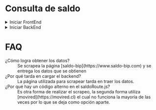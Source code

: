 # Consulta de saldo

<details>
<summary>Iniciar FrontEnd</summary>

## Este FrontEnd está realizado en [Astro](https://astro.build) más componentes de [React](https://es.react.dev).

<strong>Para iniciar debemos tener instalado [node v18](https://nodejs.org/download/release/v18.19.0/).</strong>

Instalamos [pnpm](https://pnpm.io/installation#using-npm):
```sh
npm install -g pnpm
```
Entramos por linea de comando a la carpeta client y ejecutamos:

<strong>Para desarrollo:</strong>
```sh
pnpm run dev
```
<strong>Para deploy:</strong>
```sh
pnpm run build
```
</details>

<details>
<summary>Iniciar BackEnd</summary>

## Este BackEnd está realizado en [NodeJS v18](https://nodejs.org/download/release/v18.19.0/) con [ExpressJS](https://expressjs.com/es/).

<strong>Para iniciar debemos tener instalado [node v18](https://nodejs.org/download/release/v18.19.0/).</strong>

Entramos por linea de comando a la carpeta api y ejecutamos:

```sh
node index.js
```

Nota: Se recomienda utilizar [nodemon](https://www.npmjs.com/package/nodemon)
</details>

# FAQ

<dl>
  <dt></dt>¿Cómo logra obtener los datos?</dt>
  <dd>Se scrapea la página [saldo-bip](https://www.saldo-bip.com) y se entrega los datos que se obtienen</dd>
    
  <dt>¿Por qué tarda en cargar el backend?</dt>
  <dd>La página utilizada para scrapear tarda en traer los datos.</dd>
  
  <dt>¿Por qué hay un código alterno en el saldoRoute.js?</dt>
  <dd>Es otra forma de realizar el scrapeo, la segunda forma utiliza [movired](https://movired.cl) el cual no funciona la mayoría de las veces por lo que se deja como opción aparte.</dd>
</dl>
